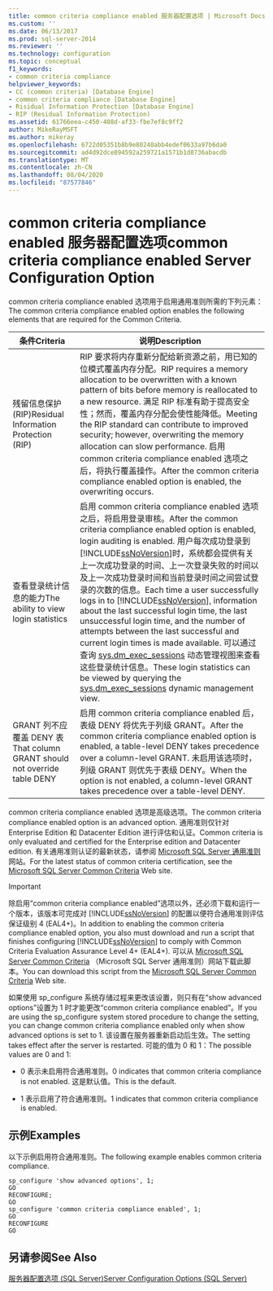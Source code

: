 ```yaml
---
title: common criteria compliance enabled 服务器配置选项 | Microsoft Docs
ms.custom: ''
ms.date: 06/13/2017
ms.prod: sql-server-2014
ms.reviewer: ''
ms.technology: configuration
ms.topic: conceptual
f1_keywords:
- common criteria compliance
helpviewer_keywords:
- CC (common criteria) [Database Engine]
- common criteria compliance [Database Engine]
- Risidual Information Protection [Database Engine]
- RIP (Residual Information Protection)
ms.assetid: 61766eea-c450-408d-af33-fbe7ef8c9ff2
author: MikeRayMSFT
ms.author: mikeray
ms.openlocfilehash: 6722d05351b8b9e80240abb4edef0633a97b6da0
ms.sourcegitcommit: ad4d92dce894592a259721a1571b1d8736abacdb
ms.translationtype: MT
ms.contentlocale: zh-CN
ms.lasthandoff: 08/04/2020
ms.locfileid: "87577846"
---
```

# <a name="common-criteria-compliance-enabled-server-configuration-option"></a><span data-ttu-id="3ac84-102">common criteria compliance enabled 服务器配置选项</span><span class="sxs-lookup"><span data-stu-id="3ac84-102">common criteria compliance enabled Server Configuration Option</span></span>
  <span data-ttu-id="3ac84-103">common criteria compliance enabled 选项用于启用通用准则所需的下列元素：</span><span class="sxs-lookup"><span data-stu-id="3ac84-103">The common criteria compliance enabled option enables the following elements that are required for the Common Criteria.</span></span>  
  
|<span data-ttu-id="3ac84-104">条件</span><span class="sxs-lookup"><span data-stu-id="3ac84-104">Criteria</span></span>|<span data-ttu-id="3ac84-105">说明</span><span class="sxs-lookup"><span data-stu-id="3ac84-105">Description</span></span>|  
|--------------|-----------------|  
|<span data-ttu-id="3ac84-106">残留信息保护 (RIP)</span><span class="sxs-lookup"><span data-stu-id="3ac84-106">Residual Information Protection (RIP)</span></span>|<span data-ttu-id="3ac84-107">RIP 要求将内存重新分配给新资源之前，用已知的位模式覆盖内存分配。</span><span class="sxs-lookup"><span data-stu-id="3ac84-107">RIP requires a memory allocation to be overwritten with a known pattern of bits before memory is reallocated to a new resource.</span></span> <span data-ttu-id="3ac84-108">满足 RIP 标准有助于提高安全性；然而，覆盖内存分配会使性能降低。</span><span class="sxs-lookup"><span data-stu-id="3ac84-108">Meeting the RIP standard can contribute to improved security; however, overwriting the memory allocation can slow performance.</span></span> <span data-ttu-id="3ac84-109">启用 common criteria compliance enabled 选项之后，将执行覆盖操作。</span><span class="sxs-lookup"><span data-stu-id="3ac84-109">After the common criteria compliance enabled option is enabled, the overwriting occurs.</span></span>|  
|<span data-ttu-id="3ac84-110">查看登录统计信息的能力</span><span class="sxs-lookup"><span data-stu-id="3ac84-110">The ability to view login statistics</span></span>|<span data-ttu-id="3ac84-111">启用 common criteria compliance enabled 选项之后，将启用登录审核。</span><span class="sxs-lookup"><span data-stu-id="3ac84-111">After the common criteria compliance enabled option is enabled, login auditing is enabled.</span></span> <span data-ttu-id="3ac84-112">用户每次成功登录到 [!INCLUDE[ssNoVersion](../../includes/ssnoversion-md.md)]时，系统都会提供有关上一次成功登录的时间、上一次登录失败的时间以及上一次成功登录时间和当前登录时间之间尝试登录的次数的信息。</span><span class="sxs-lookup"><span data-stu-id="3ac84-112">Each time a user successfully logs in to [!INCLUDE[ssNoVersion](../../includes/ssnoversion-md.md)], information about the last successful login time, the last unsuccessful login time, and the number of attempts between the last successful and current login times is made available.</span></span> <span data-ttu-id="3ac84-113">可以通过查询 [sys.dm_exec_sessions](/sql/relational-databases/system-dynamic-management-views/sys-dm-exec-sessions-transact-sql) 动态管理视图来查看这些登录统计信息。</span><span class="sxs-lookup"><span data-stu-id="3ac84-113">These login statistics can be viewed by querying the [sys.dm_exec_sessions](/sql/relational-databases/system-dynamic-management-views/sys-dm-exec-sessions-transact-sql) dynamic management view.</span></span>|  
|<span data-ttu-id="3ac84-114">GRANT 列不应覆盖 DENY 表</span><span class="sxs-lookup"><span data-stu-id="3ac84-114">That column GRANT should not override table DENY</span></span>|<span data-ttu-id="3ac84-115">启用 common criteria compliance enabled 后，表级 DENY 将优先于列级 GRANT。</span><span class="sxs-lookup"><span data-stu-id="3ac84-115">After the common criteria compliance enabled option is enabled, a table-level DENY takes precedence over a column-level GRANT.</span></span> <span data-ttu-id="3ac84-116">未启用该选项时，列级 GRANT 则优先于表级 DENY。</span><span class="sxs-lookup"><span data-stu-id="3ac84-116">When the option is not enabled, a column-level GRANT takes precedence over a table-level DENY.</span></span>|  
  
 <span data-ttu-id="3ac84-117">common criteria compliance enabled 选项是高级选项。</span><span class="sxs-lookup"><span data-stu-id="3ac84-117">The common criteria compliance enabled option is an advanced option.</span></span> <span data-ttu-id="3ac84-118">通用准则仅针对 Enterprise Edition 和 Datacenter Edition 进行评估和认证。</span><span class="sxs-lookup"><span data-stu-id="3ac84-118">Common criteria is only evaluated and certified for the Enterprise edition and Datacenter edition.</span></span> <span data-ttu-id="3ac84-119">有关通用准则认证的最新状态，请参阅 [Microsoft SQL Server 通用准则](https://go.microsoft.com/fwlink/?LinkId=616319) 网站。</span><span class="sxs-lookup"><span data-stu-id="3ac84-119">For the latest status of common criteria certification, see the [Microsoft SQL Server Common Criteria](https://go.microsoft.com/fwlink/?LinkId=616319) Web site.</span></span>  
  
> [!IMPORTANT]  
>  <span data-ttu-id="3ac84-120">除启用“common criteria compliance enabled”选项以外，还必须下载和运行一个版本，该版本可完成对 [!INCLUDE[ssNoVersion](../../includes/ssnoversion-md.md)] 的配置以便符合通用准则评估保证级别 4 (EAL4+)。</span><span class="sxs-lookup"><span data-stu-id="3ac84-120">In addition to enabling the common criteria compliance enabled option, you also must download and run a script that finishes configuring [!INCLUDE[ssNoVersion](../../includes/ssnoversion-md.md)] to comply with Common Criteria Evaluation Assurance Level 4+ (EAL4+).</span></span> <span data-ttu-id="3ac84-121">可以从 [Microsoft SQL Server Common Criteria](https://go.microsoft.com/fwlink/?LinkId=616319) （Microsoft SQL Server 通用准则）网站下载此脚本。</span><span class="sxs-lookup"><span data-stu-id="3ac84-121">You can download this script from the [Microsoft SQL Server Common Criteria](https://go.microsoft.com/fwlink/?LinkId=616319) Web site.</span></span>  
  
 <span data-ttu-id="3ac84-122">如果使用 sp_configure 系统存储过程来更改该设置，则只有在“show advanced options”设置为 1 时才能更改“common criteria compliance enabled”。</span><span class="sxs-lookup"><span data-stu-id="3ac84-122">If you are using the sp_configure system stored procedure to change the setting, you can change common criteria compliance enabled only when show advanced options is set to 1.</span></span> <span data-ttu-id="3ac84-123">该设置在服务器重新启动后生效。</span><span class="sxs-lookup"><span data-stu-id="3ac84-123">The setting takes effect after the server is restarted.</span></span> <span data-ttu-id="3ac84-124">可能的值为 0 和 1：</span><span class="sxs-lookup"><span data-stu-id="3ac84-124">The possible values are 0 and 1:</span></span>  
  
-   <span data-ttu-id="3ac84-125">0 表示未启用符合通用准则。</span><span class="sxs-lookup"><span data-stu-id="3ac84-125">0 indicates that common criteria compliance is not enabled.</span></span> <span data-ttu-id="3ac84-126">这是默认值。</span><span class="sxs-lookup"><span data-stu-id="3ac84-126">This is the default.</span></span>  
  
-   <span data-ttu-id="3ac84-127">1 表示启用了符合通用准则。</span><span class="sxs-lookup"><span data-stu-id="3ac84-127">1 indicates that common criteria compliance is enabled.</span></span>  
  
## <a name="examples"></a><span data-ttu-id="3ac84-128">示例</span><span class="sxs-lookup"><span data-stu-id="3ac84-128">Examples</span></span>  
 <span data-ttu-id="3ac84-129">以下示例启用符合通用准则。</span><span class="sxs-lookup"><span data-stu-id="3ac84-129">The following example enables common criteria compliance.</span></span>  
  
```  
sp_configure 'show advanced options', 1;  
GO  
RECONFIGURE;  
GO  
sp_configure 'common criteria compliance enabled', 1;  
GO  
RECONFIGURE  
GO  
```  
  
## <a name="see-also"></a><span data-ttu-id="3ac84-130">另请参阅</span><span class="sxs-lookup"><span data-stu-id="3ac84-130">See Also</span></span>  
 [<span data-ttu-id="3ac84-131">服务器配置选项 (SQL Server)</span><span class="sxs-lookup"><span data-stu-id="3ac84-131">Server Configuration Options &#40;SQL Server&#41;</span></span>](server-configuration-options-sql-server.md)  
  
  
